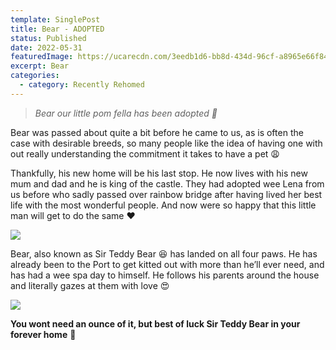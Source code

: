 ```yaml
---
template: SinglePost
title: Bear - ADOPTED
status: Published
date: 2022-05-31
featuredImage: https://ucarecdn.com/3eedb1d6-bb8d-434d-96cf-a8965e66f848/-/crop/453x318/0,116/-/preview/
excerpt: Bear
categories:
  - category: Recently Rehomed
---
```

> *Bear our little pom fella has been adopted 💙*

Bear was passed about quite a bit before he came to us, as is often the case with desirable breeds, so many people like the idea of having one with out really understanding the commitment it takes to have a pet 😩

Thankfully, his new home will be his last stop. He now lives with his new mum and dad and he is king of the castle. They had adopted wee Lena from us before who sadly passed over rainbow bridge after having lived her best life with the most wonderful people. And now were so happy that this little man will get to do the same ❤️

![](https://ucarecdn.com/634e8ad1-70af-4954-afe9-70cb2bcae8bc/)

Bear, also known as Sir Teddy Bear 😆 has landed on all four paws. He has already been to the Port to get kitted out with more than he’ll ever need, and has had a wee spa day to himself. He follows his parents around the house and literally gazes at them with love 😍

![](https://ucarecdn.com/62e617cc-739b-432d-a6ff-68075df29745/)

**You wont need an ounce of it, but best of luck Sir Teddy Bear in your forever home** 🏡